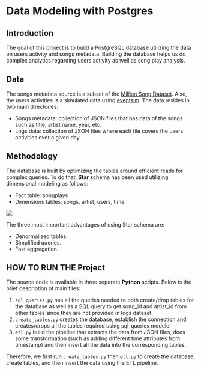 # Data Modeling with Postgres

## Introduction

The goal of this project is to build a PostgreSQL database utilizing the data on users activity and songs metadata. Building the database helps us do complex analytics regarding users activity as well as song play analysis.

## Data

The songs metadata source is a subset of the [Million Song Dataset](https://labrosa.ee.columbia.edu/millionsong/). Also, the users activities is a simulated data using [eventsim](https://github.com/Interana/eventsim). The data resides in two main directories:

- Songs metadata: collection of JSON files that has data of the songs such as title, artist name, year, etc.
- Logs data: collection of JSON files where each file covers the users activities over a given day.

## Methodology

The database is built by optimizing the tables around efficient reads for complex queries. To do that, **Star** schema has been used utilizing dimensional modeling as follows:

- Fact table: songplays
- Dimensions tables: songs, artist, users, time

![](star_schema.jpg)

The three most important advantages of using Star schema are:

- Denormalized tables.
- Simplified queries.
- Fast aggregation.

## HOW TO RUN THE Project

The source code is available in three separate **Python** scripts. Below is the brief description of main files:

1. `sql_queries.py` has all the queries needed to both create/drop tables for the database as well as a SQL query to get song_id and artist_id from other tables since they are not provided in logs dataset.
2. `create_tables.py` creates the database, establish the connection and creates/drops all the tables required using sql_queries module.
3. `etl.py` build the pipeline that extracts the data from JSON files, does some transformation (such as adding different time attributes from timestamp) and then insert all the data into the corresponding tables.

Therefore, we first run `create_tables.py` then `etl.py` to create the database, create tables, and then insert the data using the ETL pipeline.
